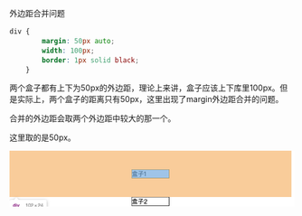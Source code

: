 外边距合并问题

```css
div {
        margin: 50px auto;
        width: 100px;
        border: 1px solid black;
    }
```

两个盒子都有上下为50px的外边距，理论上来讲，盒子应该上下库里100px。但是实际上，两个盒子的距离只有50px，这里出现了margin外边距合并的问题。

合并的外边距会取两个外边距中较大的那一个。

这里取的是50px。

![image-20210616164352855](03-margin合并.assets/image-20210616164352855.png)

